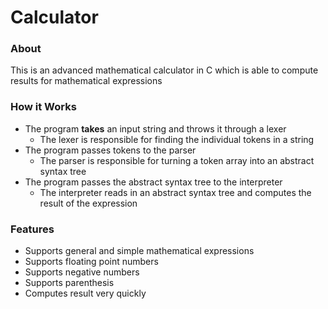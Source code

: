 
# Calculator

### About
This is an advanced mathematical calculator in C which is able to compute results for mathematical expressions

### How it Works
- The program **takes** an input string and throws it through a lexer
  - The lexer is responsible for finding the individual tokens in a string
- The program passes tokens to the parser
  - The parser is responsible for turning a token array into an abstract syntax tree
- The program passes the abstract syntax tree to the interpreter
  - The interpreter reads in an abstract syntax tree and computes the result of the expression

### Features
- Supports general and simple mathematical expressions
- Supports floating point numbers
- Supports negative numbers
- Supports parenthesis
- Computes result very quickly
